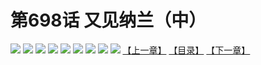 # 第698话 又见纳兰（中）
![](https://mhpic.xiaomingtaiji.net/comic/D/斗破苍穹拆分版/698话/1.jpg-zymk.middle.webp)
![](https://mhpic.xiaomingtaiji.net/comic/D/斗破苍穹拆分版/698话/2.jpg-zymk.middle.webp)
![](https://mhpic.xiaomingtaiji.net/comic/D/斗破苍穹拆分版/698话/3.jpg-zymk.middle.webp)
![](https://mhpic.xiaomingtaiji.net/comic/D/斗破苍穹拆分版/698话/4.jpg-zymk.middle.webp)
![](https://mhpic.xiaomingtaiji.net/comic/D/斗破苍穹拆分版/698话/5.jpg-zymk.middle.webp)
![](https://mhpic.xiaomingtaiji.net/comic/D/斗破苍穹拆分版/698话/6.jpg-zymk.middle.webp)
![](https://mhpic.xiaomingtaiji.net/comic/D/斗破苍穹拆分版/698话/7.jpg-zymk.middle.webp)
![](https://mhpic.xiaomingtaiji.net/comic/D/斗破苍穹拆分版/698话/8.jpg-zymk.middle.webp)
![](https://mhpic.xiaomingtaiji.net/comic/D/斗破苍穹拆分版/698话/9.jpg-zymk.middle.webp)
[【上一章】](./697.md)
[【目录】](./READMD.md)
[【下一章】](./699.md)
